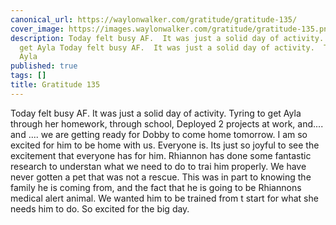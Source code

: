 ```yaml
---
canonical_url: https://waylonwalker.com/gratitude/gratitude-135/
cover_image: https://images.waylonwalker.com/gratitude/gratitude-135.png
description: Today felt busy AF.  It was just a solid day of activity.  Tyring to
  get Ayla Today felt busy AF.  It was just a solid day of activity.  Tyring to get
  Ayla
published: true
tags: []
title: Gratitude 135
---
```


Today felt busy AF.  It was just a solid day of activity.  Tyring to get Ayla through her homework, through school, Deployed 2 projects at work, and.... and
.... we are getting ready for Dobby to come home tomorrow.  I am so excited for
him to be home with us.  Everyone is.  Its just so joyful to see the excitement that everyone has for him.  Rhiannon has done some fantastic research to understan what we need to do to trai him properly.  We have never gotten a pet that was not a rescue.  This was in part to knowing the family he is coming from, and the fact that he is going to be Rhiannons medical alert animal.  We wanted him to be trained from t start for what she needs him to do.  So excited for the big day.